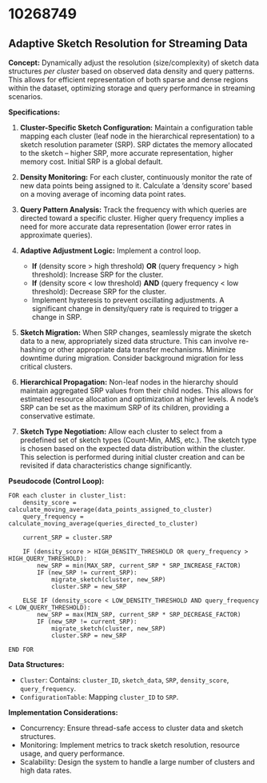 # 10268749

## Adaptive Sketch Resolution for Streaming Data

**Concept:** Dynamically adjust the resolution (size/complexity) of sketch data structures *per cluster* based on observed data density and query patterns. This allows for efficient representation of both sparse and dense regions within the dataset, optimizing storage and query performance in streaming scenarios.

**Specifications:**

1.  **Cluster-Specific Sketch Configuration:**  Maintain a configuration table mapping each cluster (leaf node in the hierarchical representation) to a sketch resolution parameter (SRP). SRP dictates the memory allocated to the sketch – higher SRP, more accurate representation, higher memory cost. Initial SRP is a global default.

2.  **Density Monitoring:**  For each cluster, continuously monitor the rate of new data points being assigned to it. Calculate a ‘density score’ based on a moving average of incoming data point rates. 

3.  **Query Pattern Analysis:** Track the frequency with which queries are directed toward a specific cluster. Higher query frequency implies a need for more accurate data representation (lower error rates in approximate queries).

4.  **Adaptive Adjustment Logic:** Implement a control loop. 
    *   **If** (density score > high threshold) **OR** (query frequency > high threshold): Increase SRP for the cluster.
    *   **If** (density score < low threshold) **AND** (query frequency < low threshold): Decrease SRP for the cluster.
    *   Implement hysteresis to prevent oscillating adjustments.  A significant change in density/query rate is required to trigger a change in SRP.

5.  **Sketch Migration:**  When SRP changes, seamlessly migrate the sketch data to a new, appropriately sized data structure.  This can involve re-hashing or other appropriate data transfer mechanisms. Minimize downtime during migration.  Consider background migration for less critical clusters.

6.  **Hierarchical Propagation:**  Non-leaf nodes in the hierarchy should maintain aggregated SRP values from their child nodes. This allows for estimated resource allocation and optimization at higher levels.  A node’s SRP can be set as the maximum SRP of its children, providing a conservative estimate.

7. **Sketch Type Negotiation:** Allow each cluster to select from a predefined set of sketch types (Count-Min, AMS, etc.).  The sketch type is chosen based on the expected data distribution within the cluster. This selection is performed during initial cluster creation and can be revisited if data characteristics change significantly.

**Pseudocode (Control Loop):**

```
FOR each cluster in cluster_list:
    density_score = calculate_moving_average(data_points_assigned_to_cluster)
    query_frequency = calculate_moving_average(queries_directed_to_cluster)

    current_SRP = cluster.SRP

    IF (density_score > HIGH_DENSITY_THRESHOLD OR query_frequency > HIGH_QUERY_THRESHOLD):
        new_SRP = min(MAX_SRP, current_SRP * SRP_INCREASE_FACTOR)
        IF (new_SRP != current_SRP):
            migrate_sketch(cluster, new_SRP)
            cluster.SRP = new_SRP

    ELSE IF (density_score < LOW_DENSITY_THRESHOLD AND query_frequency < LOW_QUERY_THRESHOLD):
        new_SRP = max(MIN_SRP, current_SRP * SRP_DECREASE_FACTOR)
        IF (new_SRP != current_SRP):
            migrate_sketch(cluster, new_SRP)
            cluster.SRP = new_SRP

END FOR
```

**Data Structures:**

*   `Cluster`:  Contains:  `cluster_ID`, `sketch_data`, `SRP`, `density_score`, `query_frequency`.
*   `ConfigurationTable`:  Mapping `cluster_ID` to `SRP`.

**Implementation Considerations:**

*   Concurrency:  Ensure thread-safe access to cluster data and sketch structures.
*   Monitoring:  Implement metrics to track sketch resolution, resource usage, and query performance.
*   Scalability: Design the system to handle a large number of clusters and high data rates.